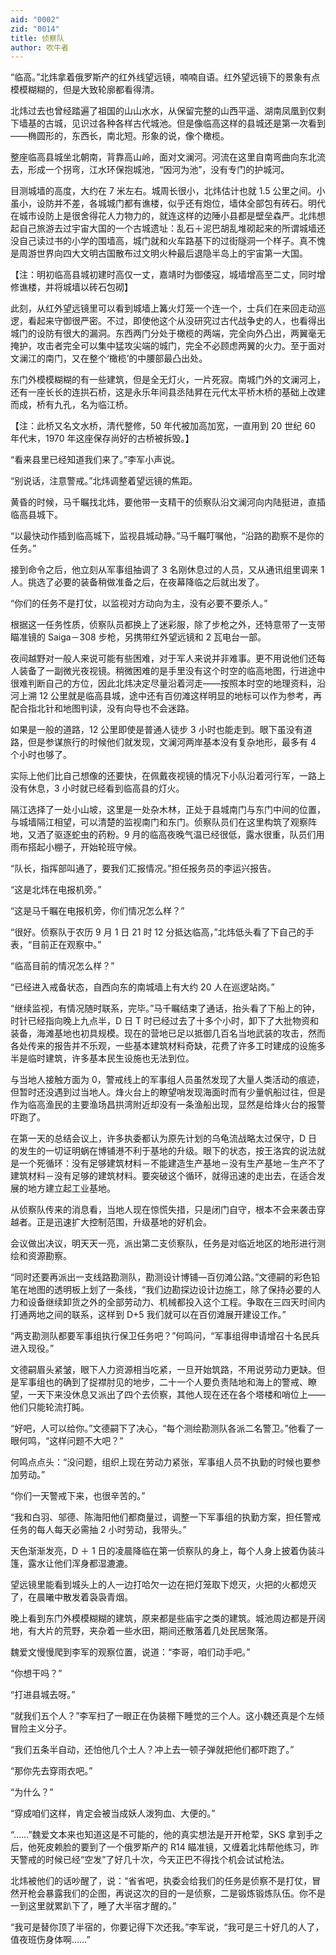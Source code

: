 ```yaml
---
aid: "0002"
zid: "0014"
title: 侦察队
author: 吹牛者
---
```


“临高。”北炜拿着俄罗斯产的红外线望远镜，喃喃自语。红外望远镜下的景象有点模模糊糊的，但是大致轮廓都看得清。

北炜过去也曾经踏遍了祖国的山山水水，从保留完整的山西平遥、湖南凤凰到仅剩下墙基的古城，见识过各种各样古代城池。但是像临高这样的县城还是第一次看到——椭圆形的，东西长，南北短。形象的说，像个橄榄。

整座临高县城坐北朝南，背靠高山岭，面对文澜河。河流在这里自南弯曲向东北流去，形成一个拐弯，江水环保抱城池，“因河为池”，没有专门的护城河。

目测城墙的高度，大约在 7 米左右。城周长很小，北炜估计也就 1.5 公里之间。小虽小，设防并不差，各城城门都有谯楼，似乎还有炮位，墙体全部包有砖石。明代在城市设防上是很舍得花人力物力的，就连这样的边陲小县都是壁垒森严。北炜想起自己旅游去过宇宙大国的一个古城遗址：乱石＋泥巴胡乱堆砌起来的所谓城墙还没自己读过书的小学的围墙高，城门就和火车路基下的过街隧洞一个样子。真不愧是周游世界向四大文明古国散布过文明火种最后退隐半岛上的宇宙第一大国。

【注：明初临高县城初建时高仅一丈，嘉靖时为御倭寇，城墙增高至二丈，同时增修谯楼，并将城墙以砖石包砌】

此刻，从红外望远镜里可以看到城墙上篝火灯笼一个连一个，士兵们在来回走动巡逻，看起来守御很严密。不过，即使他这个从没研究过古代战争史的人，也看得出城门的设防有很大的漏洞。东西两门分处于橄榄的两端，完全向外凸出，两翼毫无掩护，攻击者完全可以集中猛攻尖端的城门，完全不必顾虑两翼的火力。至于面对文澜江的南门，又在整个‘橄榄’的中腰部最凸出处。

东门外模模糊糊的有一些建筑，但是全无灯火，一片死寂。南城门外的文澜河上，还有一座长长的连拱石桥，这是永乐年间县丞陆昇在元代太平桥木桥的基础上改建而成，桥有九孔，名为临江桥。

【注：此桥又名文水桥，清代整修，50 年代被加高加宽，一直用到 20 世纪 60 年代末，1970 年这座保存尚好的古桥被拆毁。】

“看来县里已经知道我们来了。”李军小声说。

“别说话，注意警戒。”北炜调整着望远镜的焦距。

黄昏的时候，马千瞩找北炜，要他带一支精干的侦察队沿文澜河向内陆挺进，直插临高县城下。

“以最快动作插到临高城下，监视县城动静。”马千瞩叮嘱他，“沿路的勘察不是你的任务。”

接到命令之后，他立刻从军事组抽调了 3 名刚休息过的人员，又从通讯组里调来 1 人。挑选了必要的装备稍做准备之后，在夜幕降临之后就出发了。

“你们的任务不是打仗，以监视对方动向为主，没有必要不要杀人。”

根据这一任务性质，侦察队员都换上了迷彩服，除了步枪之外，还特意带了一支带瞄准镜的 Saiga－308 步枪，另携带红外望远镜和 2 瓦电台一部。

夜间越野对一般人来说可能有些困难，对于军人来说并非难事。更不用说他们还每人装备了一副微光夜视镜。稍微困难的是手里没有这个时空的临高地图，行进途中很难判断自己的方位，因此北炜决定尽量沿着河走——按照本时空的地理资料，沿河上溯 12 公里就是临高县城，途中还有百仞滩这样明显的地标可以作为参考，再配合指北针和地图判读，没有向导也不会迷路。

如果是一般的道路，12 公里即使是普通人徒步 3 小时也能走到。眼下虽没有道路，但是参谋旅行的时候他们就发现，文澜河两岸基本没有复杂地形，最多有 4 个小时也够了。

实际上他们比自己想像的还要快，在佩戴夜视镜的情况下小队沿着河行军，一路上没有休息，3 小时就已经看到临高县的灯火。

隔江选择了一处小山坡，这里是一处杂木林，正处于县城南门与东门中间的位置，与城墙隔江相望，可以清楚的监视南门和东门。侦察队员们在这里构筑了观察阵地，又洒了驱逐蛇虫的药粉。9 月的临高夜晚气温已经很低，露水很重，队员们用雨布搭起小棚子，开始轮班守候。

“队长，指挥部叫通了，要我们汇报情况。”担任报务员的李运兴报告。

“这是北炜在电报机旁。”

“这是马千瞩在电报机旁，你们情况怎么样？”

“很好。侦察队于农历 9 月 1 日 21 时 12 分抵达临高，”北炜低头看了下自己的手表，“目前正在观察中。”

“临高目前的情况怎么样？”

“已经进入戒备状态，自西向东的南城墙上有大约 20 人在巡逻站岗。”

“继续监视，有情况随时联系，完毕。”马千瞩结束了通话，抬头看了下船上的钟，时针已经指向晚上九点半，D 日 T 时已经过去了十多个小时，卸下了大批物资和装备，海滩基地也初具规模。现在的营地已足以抵御几百名当地武装的攻击，然而各处传来的报告并不乐观，一些基本建筑材料奇缺，花费了许多工时建成的设施多半是临时建筑，许多基本民生设施也无法到位。

与当地人接触方面为 0，警戒线上的军事组人员虽然发现了大量人类活动的痕迹，但暂时还没遇到过当地人。烽火台上的瞭望哨发现海面时而有少量帆船过往，但是作为临高渔民的主要渔场昌拱湾附近却没有一条渔船出现，显然是给烽火台的报警吓跑了。

在第一天的总结会议上，许多执委都认为原先计划的乌龟流战略太过保守，D 日的发生的一切证明蜗在博铺港不利于基地的升级。眼下的状态，按王洛宾的说法就是一个死循环：没有足够建筑材料－不能建造生产基地－没有生产基地－生产不了建筑材料－没有足够的建筑材料。要突破这个循环，就得迅速的走出去，在适合发展的地方建立起工业基地。

从侦察队传来的消息看，当地人现在惊慌失措，只是闭门自守，根本不会来袭击穿越者。正是迅速扩大控制范围，升级基地的好机会。

会议做出决议，明天天一亮，派出第二支侦察队，任务是对临近地区的地形进行测绘和资源勘察。

“同时还要再派出一支线路勘测队，勘测设计博铺—百仞滩公路。”文德嗣的彩色铅笔在地图的透明板上划了一条线，“我们边勘探边设计边施工，除了保持必要的人力和设备继续卸货之外的全部劳动力、机械都投入这个工程。争取在三四天时间内打通两地之间的联系，这样到 D+5 我们就可以在百仞滩展开建设工作。”

“两支勘测队都要军事组执行保卫任务吧？”何鸣问，“军事组得申请增召十名民兵进入现役。”

文德嗣眉头紧皱，眼下人力资源相当吃紧，一旦开始筑路，不用说劳动力更缺。但是军事组也的确到了捉襟肘见的地步，二十一个人要负责陆地和海上的警戒、瞭望，一天下来没休息又派出了四个去侦察，其他人现在还在各个塔楼和哨位上——他们只能轮流打盹。

“好吧，人可以给你。”文德嗣下了决心，“每个测绘勘测队各派二名警卫。”他看了一眼何鸣，“这样问题不大吧？”

何鸣点点头：“没问题，组织上现在劳动力紧张，军事组人员不执勤的时候也要参加劳动。”

“你们一天警戒下来，也很辛苦的。”

“我和白羽、邬德、陈海阳他们都商量过，调整一下军事组的执勤方案，担任警戒任务的每人每天必需抽 2 小时劳动，我带头。”

天色渐渐发亮，D ＋ 1 日的凌晨降临在第一侦察队的身上，每个人身上披着伪装斗篷，露水让他们浑身都湿漉漉。

望远镜里能看到城头上的人一边打哈欠一边在把灯笼取下熄灭，火把的火都熄灭了，在晨曦中散发着袅袅青烟。

晚上看到东门外模模糊糊的建筑，原来都是些庙宇之类的建筑。城池周边都是开阔地，有大片的荒野，夹杂着一些水田，期间还散落着几处民居聚落。

魏爱文慢慢爬到李军的观察位置，说道：“李哥，咱们动手吧。”

“你想干吗？”

“打进县城去呀。”

“就我们五个人？”李军扫了一眼正在伪装棚下睡觉的三个人。这小魏还真是个左倾冒险主义分子。

“我们五条半自动，还怕他几个土人？冲上去一顿子弹就把他们都吓跑了。”

“那你先去穿雨衣吧。”

“为什么？”

“穿成咱们这样，肯定会被当成妖人泼狗血、大便的。”

“……”魏爱文本来也知道这是不可能的，他的真实想法是开开枪荤，SKS 拿到手之后，他死皮赖脸的要到了一个俄罗斯产的 R14 瞄准镜，又缠着北炜帮他练习，昨天警戒的时候已经“空发”了好几十次，今天正巴不得找个机会试试枪法。

北炜被他们的话吵醒了，说：“省省吧，执委会给我们的任务是侦察不是打仗，冒然开枪会暴露我们的企图，再说这次的目的一是侦察，二是锻炼锻炼队伍。你不是一到这里就累趴下了，睡了大半宿才醒的。”

“我可是替你顶了半宿的，你要记得下次还我。”李军说，“我可是三十好几的人了，值夜班伤身体啊……”
